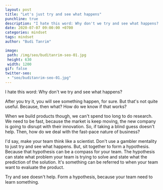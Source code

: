 ```yaml
---
layout: post
title: "Let's just try and see what happens"
punchline: true
description: "I hate this word: Why don't we try and see what happens? After you try it, you will see something happen, for sure. But that's not quite useful. Because, then what? How do we know if that works?"
date: 2020-07-07 09:00:00 +0700
categories: mindset
tags: mindset
author: "Budi Tanrim"

image:
 path: /img/seo/buditanrim-seo-01.jpg
 height: 630
 width: 1200
gif: false
twitter-seo: 
 - "seo/buditanrim-seo-01.jpg"
---
```


I hate this word: Why don't we try and see what happens?

After you try it, you will see something happen, for sure. But that's not quite useful. Because, then what? How do we know if that works? 

When we build products though, we can't spend too long to do research. We need to be fast, because the market is keep moving, the new company is going to disrupt with their innovation. So, if taking a blind guess doesn't help. Then, how do we deal with the fast-pace nature of business?

I'd say, make your team think like a scientist. Don't use a gambler mentality to just try and see what happens. But, sit together to form a hypothesis. Because that hypothesis can be a compass for your team. The hypothesis can state what problem your team is trying to solve and state what the prediction of the solution. It's something can be referred to when your team want to evaluate the product.

Try and see doesn't help. Form a hypothesis, because your team need to learn something.
